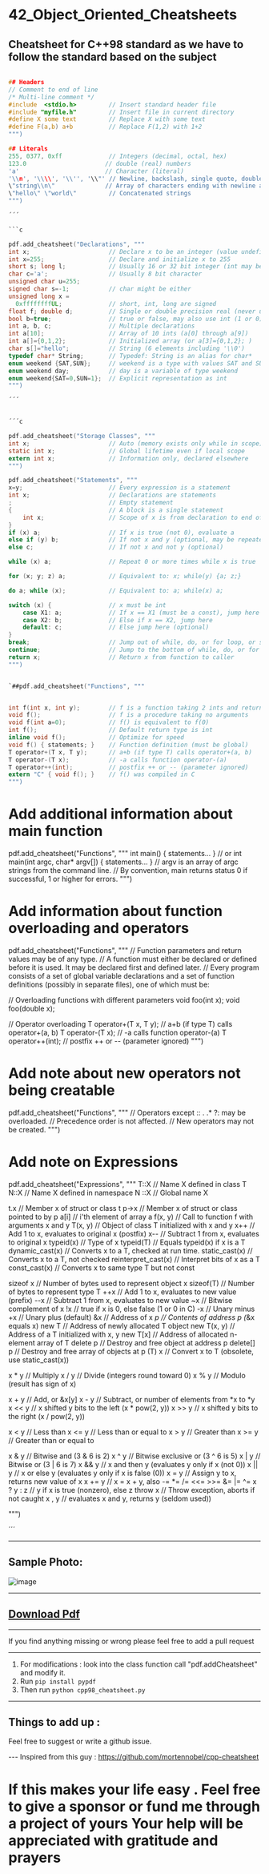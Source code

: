 # 42_Object_Oriented_Cheatsheets

## Cheatsheet for C++98 standard as we have to follow the standard based on the subject

```c

## Headers
// Comment to end of line
/* Multi-line comment */
#include  <stdio.h>         // Insert standard header file
#include "myfile.h"         // Insert file in current directory
#define X some text         // Replace X with some text
#define F(a,b) a+b          // Replace F(1,2) with 1+2
""")
```


```c
## Literals
255, 0377, 0xff             // Integers (decimal, octal, hex)
123.0                      // double (real) numbers
'a'                        // Character (literal)
'\\n', '\\\\', '\\'', '\\"' // Newline, backslash, single quote, double quote
\"string\\n\"              // Array of characters ending with newline and \\0
\"hello\" \"world\"         // Concatenated strings
""")

´´´

```c

pdf.add_cheatsheet("Declarations", """
int x;                      // Declare x to be an integer (value undefined)
int x=255;                  // Declare and initialize x to 255
short s; long l;            // Usually 16 or 32 bit integer (int may be either)
char c='a';                 // Usually 8 bit character
unsigned char u=255;
signed char s=-1;           // char might be either
unsigned long x =
  0xffffffffUL;             // short, int, long are signed
float f; double d;          // Single or double precision real (never unsigned)
bool b=true;                // true or false, may also use int (1 or 0)
int a, b, c;                // Multiple declarations
int a[10];                  // Array of 10 ints (a[0] through a[9])
int a[]={0,1,2};            // Initialized array (or a[3]={0,1,2}; )
char s[]="hello";           // String (6 elements including '\\0')
typedef char* String;       // Typedef: String is an alias for char*
enum weekend {SAT,SUN};     // weekend is a type with values SAT and SUN
enum weekend day;           // day is a variable of type weekend
enum weekend{SAT=0,SUN=1};  // Explicit representation as int
""")

´´´


´´´c

pdf.add_cheatsheet("Storage Classes", """
int x;                      // Auto (memory exists only while in scope)
static int x;               // Global lifetime even if local scope
extern int x;               // Information only, declared elsewhere
""")

pdf.add_cheatsheet("Statements", """
x=y;                        // Every expression is a statement
int x;                      // Declarations are statements
;                           // Empty statement
{                           // A block is a single statement
    int x;                  // Scope of x is from declaration to end of block
}
if (x) a;                   // If x is true (not 0), evaluate a
else if (y) b;              // If not x and y (optional, may be repeated)
else c;                     // If not x and not y (optional)

while (x) a;                // Repeat 0 or more times while x is true

for (x; y; z) a;            // Equivalent to: x; while(y) {a; z;}

do a; while (x);            // Equivalent to: a; while(x) a;

switch (x) {                // x must be int
    case X1: a;             // If x == X1 (must be a const), jump here
    case X2: b;             // Else if x == X2, jump here
    default: c;             // Else jump here (optional)
}
break;                      // Jump out of while, do, or for loop, or switch
continue;                   // Jump to the bottom of while, do, or for loop
return x;                   // Return x from function to caller
""")

```

```c

`##pdf.add_cheatsheet("Functions", """


int f(int x, int y);        // f is a function taking 2 ints and returning int
void f();                   // f is a procedure taking no arguments
void f(int a=0);            // f() is equivalent to f(0)
int f();                    // Default return type is int
inline void f();            // Optimize for speed
void f() { statements; }    // Function definition (must be global)
T operator+(T x, T y);      // a+b (if type T) calls operator+(a, b)
T operator-(T x);           // -a calls function operator-(a)
T operator++(int);          // postfix ++ or -- (parameter ignored)
extern "C" { void f(); }    // f() was compiled in C
""")

```

# Add additional information about main function
pdf.add_cheatsheet("Functions", """
int main() { statements... }                     // or
int main(int argc, char* argv[]) { statements... }
// argv is an array of argc strings from the command line.
// By convention, main returns status 0 if successful, 1 or higher for errors.
""")

# Add information about function overloading and operators
pdf.add_cheatsheet("Functions", """
//  Function parameters and return values may be of any type.
//  A function must either be declared or defined before it is used.
   It may be declared first and defined later. 
// Every program consists of a set of global variable declarations and a set of 
   function definitions (possibly in separate files), one of which must be:

// Overloading functions with different parameters
void foo(int x);
void foo(double x);

// Operator overloading
T operator+(T x, T y);      // a+b (if type T) calls operator+(a, b)
T operator-(T x);           // -a calls function operator-(a)
T operator++(int);          // postfix ++ or -- (parameter ignored)
""")

# Add note about new operators not being creatable
pdf.add_cheatsheet("Functions", """
// Operators except :: . .* ?: may be overloaded.
// Precedence order is not affected.
// New operators may not be created.
""")

# Add note on Expressions

pdf.add_cheatsheet("Expressions", """
T::X                        // Name X defined in class T
N::X                        // Name X defined in namespace N
::X                         // Global name X

t.x                         // Member x of struct or class t
p->x                        // Member x of struct or class pointed to by p
a[i]                        // i'th element of array a
f(x, y)                     // Call to function f with arguments x and y
T(x, y)                     // Object of class T initialized with x and y
x++                         // Add 1 to x, evaluates to original x (postfix)
x--                         // Subtract 1 from x, evaluates to original x
typeid(x)                   // Type of x
typeid(T)                   // Equals typeid(x) if x is a T
dynamic_cast<T>(x)          // Converts x to a T, checked at run time.
static_cast<T>(x)           // Converts x to a T, not checked
reinterpret_cast<T>(x)      // Interpret bits of x as a T
const_cast<T>(x)            // Converts x to same type T but not const

sizeof x                    // Number of bytes used to represent object x
sizeof(T)                   // Number of bytes to represent type T
++x                         // Add 1 to x, evaluates to new value (prefix)
--x                         // Subtract 1 from x, evaluates to new value
~x                          // Bitwise complement of x
!x                          // true if x is 0, else false (1 or 0 in C)
-x                          // Unary minus
+x                          // Unary plus (default)
&x                          // Address of x
*p                          // Contents of address p (*&x equals x)
new T                       // Address of newly allocated T object
new T(x, y)                 // Address of a T initialized with x, y
new T[x]                    // Address of allocated n-element array of T
delete p                    // Destroy and free object at address p
delete[] p                  // Destroy and free array of objects at p
(T) x                       // Convert x to T (obsolete, use static_cast<T>(x))

x * y                       // Multiply
x / y                       // Divide (integers round toward 0)
x % y                       // Modulo (result has sign of x)

x + y                       // Add, or &x[y]
x - y                       // Subtract, or number of elements from *x to *y
x << y                      // x shifted y bits to the left (x * pow(2, y))
x >> y                      // x shifted y bits to the right (x / pow(2, y))

x < y                       // Less than
x <= y                      // Less than or equal to
x > y                       // Greater than
x >= y                      // Greater than or equal to

x & y                       // Bitwise and (3 & 6 is 2)
x ^ y                       // Bitwise exclusive or (3 ^ 6 is 5)
x | y                       // Bitwise or (3 | 6 is 7)
x && y                      // x and then y (evaluates y only if x (not 0))
x || y                      // x or else y (evaluates y only if x is false (0))
x = y                       // Assign y to x, returns new value of x
x += y                      // x = x + y, also -= *= /= <<= >>= &= |= ^=
x ? y : z                   // y if x is true (nonzero), else z
throw x                     // Throw exception, aborts if not caught
x , y                       // evaluates x and y, returns y (seldom used))



""")

´´´













--------------------------------------------------------------------------------------------------------------------------------------------
## Sample Photo:

![image](https://github.com/mdabir1203/42_Object_Oriented_Cheatsheets/assets/66947064/b4b11350-0801-4290-8301-28179d174366)

--------------------------------------------------------------------------------------------------------------------------------------------
## [Download Pdf](https://github.com/mdabir1203/42_Object_Oriented_Cheatsheets/files/11644703/c%2B%2B98_cheatsheet.15.pdf)


-------------------------------------------------------------------------------------------------------------------------------
If you find anything missing or wrong please feel free to add a pull request

---------------------------------------------------------------------------------------------------------------------------------------
1. For modifications : look into the class function call "pdf.addCheatsheet" and modify it. 
2. Run `pip install pypdf`
3. Then run `python cpp98_cheatsheet.py`
------------------------------------------------------------------------------------------------------------------------

## Things to add up : 
Feel free to suggest or write a github issue.

--- Inspired from this guy : https://github.com/mortennobel/cpp-cheatsheet


# If this makes your life easy . Feel free to give a sponsor or fund me through a project of yours Your help will be appreciated with gratitude and prayers
